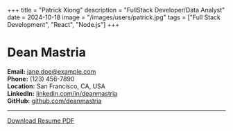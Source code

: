 +++
title = "Patrick Xiong"
description = "FullStack Developer/Data Analyst"
date = 2024-10-18
image = "/images/users/patrick.jpg"
tags = ["Full Stack Development", "React", "Node.js"]
+++

# Dean Mastria

**Email:** jane.doe@example.com  
**Phone:** (123) 456-7890  
**Location:** San Francisco, CA, USA  
**LinkedIn:** [linkedin.com/in/deanmastria](https://linkedin.com/in/deanmastria)  
**GitHub:** [github.com/deanmastria](https://github.com/deanmastria)  

---


[Download Resume PDF](/files/jane-doe-resume.pdf)
